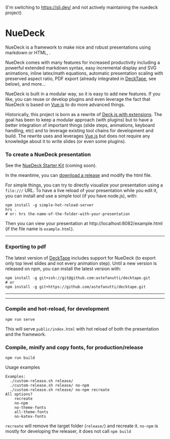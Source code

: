 
(I'm switching to https://sli.dev/ and not actively maintaining the nuedeck project)


# NueDeck

NueDeck is a framework to make nice and robust presentations using markdown or HTML, .

<p>
NueDeck comes with many features for increased productivity including
a powerful extended markdown syntax,
easy incremental display and SVG animations,
inline latex/math equations,
automatic presentation scaling with preserved aspect ratio,
PDF export (already integrated in <a href="https://github.com/astefanutti/decktape">DeckTape</a>, see below),
and more…
</p>

NueDeck is built in a modular way, so it is easy to add new features.
If you like, you can reuse or develop plugins and even leverage the fact that NueDeck is based on [Vue.js](https://vuejs.org/) to do more advanced things.

<p>
Historically, this project is born as a rewrite of <a href="https://github.com/twitwi/deck.js">Deck.js with extensions</a>.
The goal has been to keep a modular approach (with plugins) but to have a better integration of important things (slide steps, animations, keyboard handling, etc) and to leverage existing tool chains for development and build.
The rewrite uses and leverages <a href="https://vuejs.org/">Vue.js</a> but does not require any knowledge about it to write slides (or even some plugins).
</p>

### To create a NueDeck presentation

See the [NueDeck Starter Kit](https://github.com/twitwi/nuedeck-starterkit) (coming soon).

In the meantime, you can [download a release](https://dl.heeere.com/temporary-nuedeck-release.zip) and modify the html file.

For simple things, you can try to directly visualize your presentation using a `file:///` URL.
To have a live reload of your presentation while you edit it, you can install and use a simple tool (if you have node.js), with:

~~~
npm install -g simple-hot-reload-server
hrs .
# or: hrs the-name-of-the-folder-with-your-presentation
~~~

Then you can view your presentation at http://localhost:8082/example.html (if the file name is `example.html`).


----

### Exporting to pdf

The latest version of [DeckTape](https://github.com/astefanutti/decktape) includes support for NueDeck (to export only top level slides and not every animation step).
Until a new version is released on npm, you can install the latest version with:

~~~
npm install -g git+ssh://git@github.com:astefanutti/decktape.git
# or
npm install -g git+https://github.com/astefanutti/decktape.git
~~~

----

----

### Compile and hot-reload, for development
```
npm run serve
```

This will serve `public/index.html` with hot reload of both the presentation and the framework.


### Compile, minify and copy fonts, for production/release
```
npm run build
```

Usage examples

```
Examples:
  ./custom-release.sh release/
  ./custom-release.sh release/ no-npm
  ./custom-release.sh release/ no-npm recreate
All options?
    recreate
    no-npm
    no-theme-fonts
    all-theme-fonts
    no-katex-fonts
```

`recreate` will remove the target folder (`release/`) and recreate it.
`no-npm` is mostly for developing the releaser, it does not call `npm build`
